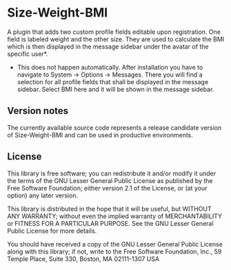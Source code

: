 Size-Weight-BMI
===================

A plugin that adds two custom profile fields editable upon registration.
One field is labeled weight and the other size. They are used to calculate the BMI
which is then displayed in the message sidebar under the avatar of the specific user*.

* This does not happen automatically. After installation you have to navigate to System -> Options -> Messages.
There you will find a selection for all profile fields that shall be displayed in the message sidebar. 
Select BMI here and it will be shown in the message sidebar.

Version notes
-------------

The currently available source code represents a release candidate version of Size-Weight-BMI and can be used in productive environments.

License
-------

This library is free software; you can redistribute it and/or
modify it under the terms of the GNU Lesser General Public License
as published by the Free Software Foundation; either version 2.1
of the License, or (at your option) any later version.

This library is distributed in the hope that it will be useful,
but WITHOUT ANY WARRANTY; without even the implied warranty of
MERCHANTABILITY or FITNESS FOR A PARTICULAR PURPOSE. See the GNU
Lesser General Public License for more details.

You should have received a copy of the GNU Lesser General Public
License along with this library; if not, write to the Free Software
Foundation, Inc., 59 Temple Place, Suite 330, Boston, MA 02111-1307 USA